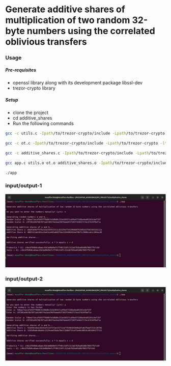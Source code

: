 # Generate additive shares of multiplication of two random 32-byte numbers using the correlated oblivious transfers

### Usage

##### Pre-requisites
- openssl library along with its development package libssl-dev
- trezor-crypto library

##### Setup
- clone the project
- cd additive_shares
- Run the following commands
```bash
gcc -c utils.c -Ipath/to/trezor-crypto/include -Lpath/to/trezor-crypto -ltrezor-crypto -lssl -lcrypto -o utils.o
```
```bash
gcc -c ot.c -Ipath/to/trezor-crypto/include -Lpath/to/trezor-crypto -ltrezor-crypto -lssl -lcrypto -o ot.o
```
```bash
gcc -c additive_shares.c -Ipath/to/trezor-crypto/include -Lpath/to/trezor-crypto -ltrezor-crypto -lssl -lcrypto -o additive_shares.o
```
```bash
gcc app.c utils.o ot.o additive_shares.o -Ipath/to/trezor-crypto/include -Lpath/to/trezor-crypto -ltrezor-crypto -lssl -lcrypto -o app
```
```bash
./app
```

### input/output-1
![alt text](image.png)

### input/output-2
![alt text](image-1.png)
